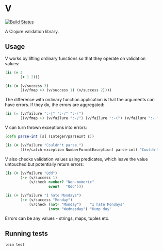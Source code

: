 # V

[![Build Status](https://travis-ci.org/ctford/V.png)](https://travis-ci.org/ctford/V)

A Clojure validation library.

## Usage

V works by lifting ordinary functions so that they operate on validation values:

```clojure
(is (= 3
       (+ 1 2)))

(is (= (v/success 3)
       ((v/fmap +) (v/success 1) (v/success 2))))
```

The difference with ordinary function application is that the arguments can have errors. If they do, the errors are aggregated:

```clojure
(is (= (v/failure ":-|" ":-/" ":-(")
       ((v/fmap +) (v/failure ":-/") (v/failure ":-(") (v/failure ":-|"))))))
```

V can turn thrown exceptions into errors:

```clojure
(defn parse-int [s] (Integer/parseInt s))

(is (= (v/failure "Couldn't parse.")
       (((v/catch-exception NumberFormatException) parse-int) "Couldn't parse." (v/success "foo"))))
```

V also checks validation values using predicates, which leave the value untouched but potentially return errors:

```clojure
(is (= (v/failure "Odd")
       (-> (v/success 1)
           (v/check number? "Non-numeric"
                    even?   "Odd")))

(is (= (v/failure "I hate Mondays")
       (-> (v/success "Monday")
           (v/check (not= "Monday")    "I hate Mondays"
                    (not= "Wednesday") "Hump day"
```

Errors can be any values - strings, maps, tuples etc.

## Running tests

    lein test
